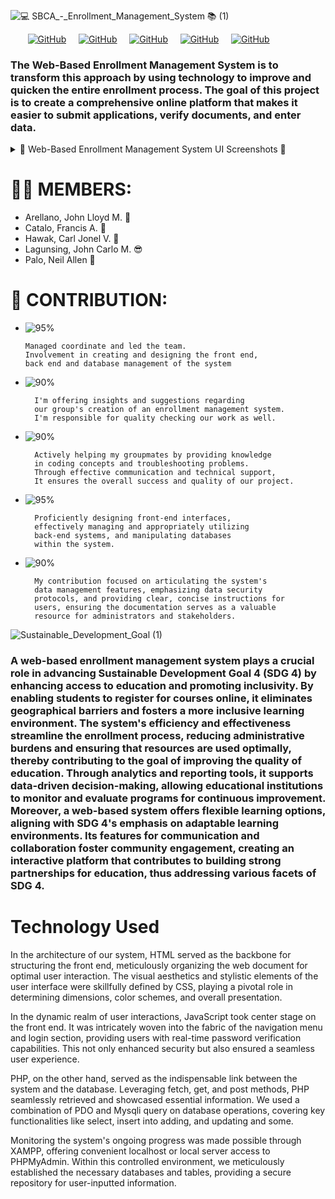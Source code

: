 ![💻 SBCA_-_Enrollment_Management_System 📚 (1)](https://github.com/Catalo21/sbcaEMS/assets/96164347/db18c2c7-93c8-4862-95b2-09250a89abc5)

&nbsp; &nbsp; &nbsp; &nbsp;[![GitHub](https://img.shields.io/badge/GitHub-jlarellano05-black?style=flat&logo=github)](https://github.com/jlarellano05) &nbsp; &nbsp; [![GitHub](https://img.shields.io/badge/GitHub-Catalo21-black?style=flat&logo=github)](https://github.com/Catalo21) &nbsp; &nbsp; [![GitHub](https://img.shields.io/badge/GitHub-crljnl-black?style=flat&logo=github)](https://github.com/crljnl) &nbsp; &nbsp; [![GitHub](https://img.shields.io/badge/GitHub-JohnCarloLagunsing-black?style=flat&logo=github)](https://github.com/JohnCarloLagunsing) &nbsp; &nbsp; [![GitHub](https://img.shields.io/badge/GitHub-NeilAllenn-black?style=flat&logo=github)](https://github.com/NeilAllenn)

### The Web-Based Enrollment Management System is to transform this approach by using technology to improve and quicken the entire enrollment process. The goal of this project is to create a comprehensive online platform that makes it easier to submit applications, verify documents, and enter data.

<details>
  
  <summary>📸 Web-Based Enrollment Management System UI Screenshots 📸</summary>
  
  ### Home Page
  ![Screenshot 2023-12-06 195328](https://github.com/Catalo21/sbcaEMS/assets/96164347/812bc793-f191-459e-882b-fcaa369964aa)

  ### Enrollment Form
  ![Screenshot 2023-12-06 224710](https://github.com/Catalo21/sbcaEMS/assets/96164347/b35c1936-4512-48c7-b766-bc26d56805bb)

  ### Login Page
  ![Screenshot 2023-12-06 195415](https://github.com/Catalo21/sbcaEMS/assets/96164347/6c4b4998-9ec5-47ee-a007-b071abef21a6)

  ### Student Lists Page
  ![Screenshot 2023-12-06 195452](https://github.com/Catalo21/sbcaEMS/assets/96164347/d34153c3-3125-4073-9d47-901a21277544)

  ### Archive Page
  ![Screenshot 2023-12-06 195517](https://github.com/Catalo21/sbcaEMS/assets/96164347/31891c52-070f-4e35-9633-9635da3cff28)

  ### Registration Page
  ![Screenshot 2023-12-06 195533](https://github.com/Catalo21/sbcaEMS/assets/96164347/51b6bc26-f480-4196-970d-ca24dafc8f8d)

  ### Student Profile Page
  ![Screenshot 2023-12-06 195712](https://github.com/Catalo21/sbcaEMS/assets/96164347/5934942c-6149-4b35-bdb1-dba548c40e5f)

  ### Change Password Page
  ![Screenshot 2023-12-06 195732](https://github.com/Catalo21/sbcaEMS/assets/96164347/9988a022-5c88-44e4-97cd-67eb03d8fefa)

</details>

# 🙋‍♂️ MEMBERS: 
- Arellano, John Lloyd M. 🥵   
- Catalo, Francis A. 🤤
- Hawak, Carl Jonel V. 🤑        
- Lagunsing, John Carlo M. 😎
- Palo, Neil Allen 🤪
  

# 🤝 CONTRIBUTION: 
  - ![95%](https://progress-bar.dev/95?title=Arellano)

        Managed coordinate and led the team.
        Involvement in creating and designing the front end,
        back end and database management of the system  
- ![90%](https://progress-bar.dev/90?title=Catalo)

        I'm offering insights and suggestions regarding
        our group's creation of an enrollment management system.
        I'm responsible for quality checking our work as well.
- ![90%](https://progress-bar.dev/90?title=Hawak)

        Actively helping my groupmates by providing knowledge
        in coding concepts and troubleshooting problems.
        Through effective communication and technical support,
        It ensures the overall success and quality of our project.
- ![95%](https://progress-bar.dev/95?title=Lagunsing)

        Proficiently designing front-end interfaces,
        effectively managing and appropriately utilizing
        back-end systems, and manipulating databases
        within the system.
- ![90%](https://progress-bar.dev/90?title=Palo)

        My contribution focused on articulating the system's
        data management features, emphasizing data security
        protocols, and providing clear, concise instructions for
        users, ensuring the documentation serves as a valuable
        resource for administrators and stakeholders.

![Sustainable_Development_Goal (1)](https://github.com/Catalo21/sbcaEMS/assets/96164347/8177b3f3-ac65-4ab1-8cac-ae630a83dc35)

### A web-based enrollment management system plays a crucial role in advancing Sustainable Development Goal 4 (SDG 4) by enhancing access to education and promoting inclusivity. By enabling students to register for courses online, it eliminates geographical barriers and fosters a more inclusive learning environment. The system's efficiency and effectiveness streamline the enrollment process, reducing administrative burdens and ensuring that resources are used optimally, thereby contributing to the goal of improving the quality of education. Through analytics and reporting tools, it supports data-driven decision-making, allowing educational institutions to monitor and evaluate programs for continuous improvement. Moreover, a web-based system offers flexible learning options, aligning with SDG 4's emphasis on adaptable learning environments. Its features for communication and collaboration foster community engagement, creating an interactive platform that contributes to building strong partnerships for education, thus addressing various facets of SDG 4.

# Technology Used

In the architecture of our system, HTML served as the backbone for structuring the front end, meticulously organizing the web document for optimal user interaction. The visual aesthetics and stylistic elements of the user interface were skillfully defined by CSS, playing a pivotal role in determining dimensions, color schemes, and overall presentation.

In the dynamic realm of user interactions, JavaScript took center stage on the front end. It was intricately woven into the fabric of the navigation menu and login section, providing users with real-time password verification capabilities. This not only enhanced security but also ensured a seamless user experience.

PHP, on the other hand, served as the indispensable link between the system and the database. Leveraging fetch, get, and post methods, PHP seamlessly retrieved and showcased essential information. We used a combination of PDO and Mysqli query on database operations, covering key functionalities like select, insert into adding, and updating and some.

Monitoring the system's ongoing progress was made possible through XAMPP, offering convenient localhost or local server access to PHPMyAdmin. Within this controlled environment, we meticulously established the necessary databases and tables, providing a secure repository for user-inputted information.





